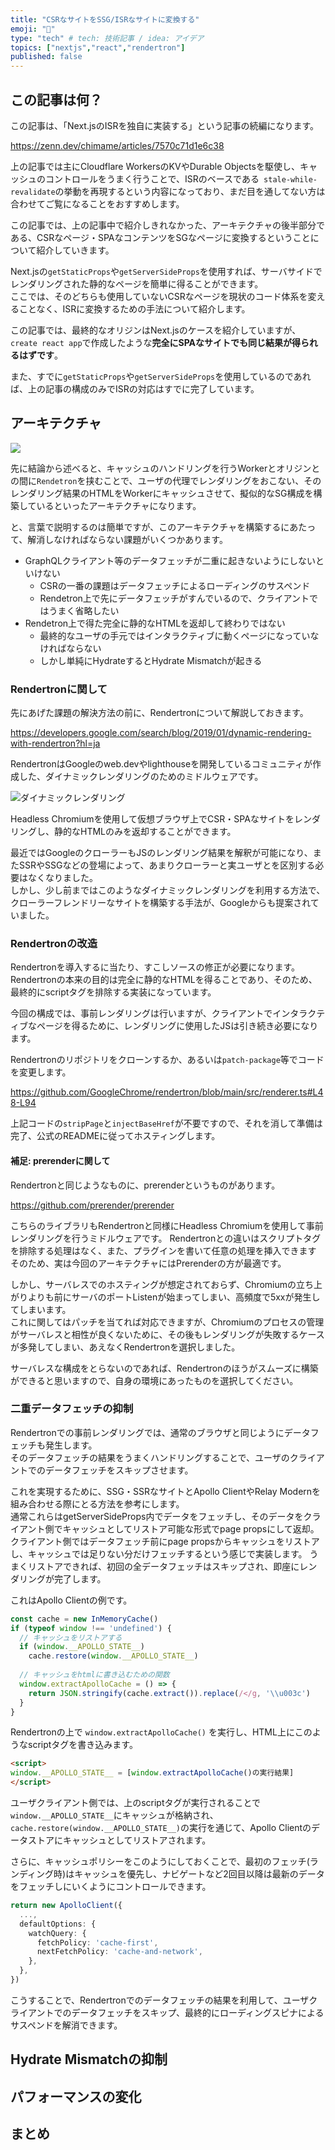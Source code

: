 ```yaml
---
title: "CSRなサイトをSSG/ISRなサイトに変換する"
emoji: "🍋"
type: "tech" # tech: 技術記事 / idea: アイデア
topics: ["nextjs","react","rendertron"]
published: false
---
```


## この記事は何？

この記事は、「Next.jsのISRを独自に実装する」という記事の続編になります。

https://zenn.dev/chimame/articles/7570c71d1e6c38

上の記事では主にCloudflare WorkersのKVやDurable Objectsを駆使し、キャッシュのコントロールをうまく行うことで、ISRのベースである`
stale-while-revalidate`の挙動を再現するという内容になっており、まだ目を通してない方は合わせてご覧になることをおすすめします。

この記事では、上の記事中で紹介しきれなかった、アーキテクチャの後半部分である、CSRなページ・SPAなコンテンツをSGなページに変換するということについて紹介していきます。  

Next.jsの`getStaticProps`や`getServerSideProps`を使用すれば、サーバサイドでレンダリングされた静的なページを簡単に得ることができます。  
ここでは、そのどちらも使用していないCSRなページを現状のコード体系を変えることなく、ISRに変換するための手法について紹介します。

この記事では、最終的なオリジンはNext.jsのケースを紹介していますが、`create react app`で作成したような**完全にSPAなサイトでも同じ結果が得られるはずです**。

また、すでに`getStaticProps`や`getServerSideProps`を使用しているのであれば、上の記事の構成のみでISRの対応はすでに完了しています。

## アーキテクチャ

![](https://storage.googleapis.com/zenn-user-upload/5d5b6ce7aa99-20220625.png)

先に結論から述べると、キャッシュのハンドリングを行うWorkerとオリジンとの間に`Rendetron`を挟むことで、ユーザの代理でレンダリングをおこない、そのレンダリング結果のHTMLをWorkerにキャッシュさせて、擬似的なSG構成を構築しているといったアーキテクチャになります。

と、言葉で説明するのは簡単ですが、このアーキテクチャを構築するにあたって、解消しなければならない課題がいくつかあります。

- GraphQLクライアント等のデータフェッチが二重に起きないようにしないといけない
  - CSRの一番の課題はデータフェッチによるローディングのサスペンド
  - Rendetron上で先にデータフェッチがすんでいるので、クライアントではうまく省略したい
- Rendetron上で得た完全に静的なHTMLを返却して終わりではない
  - 最終的なユーザの手元ではインタラクティブに動くページになっていなければならない
  - しかし単純にHydrateするとHydrate Mismatchが起きる

### Rendertronに関して

先にあげた課題の解決方法の前に、Rendertronについて解説しておきます。  

https://developers.google.com/search/blog/2019/01/dynamic-rendering-with-rendertron?hl=ja

RendertronはGoogleのweb.devやlighthouseを開発しているコミュニティが作成した、ダイナミックレンダリングのためのミドルウェアです。

![ダイナミックレンダリング](https://developers.google.com/static/search/docs/advanced/images/how-dynamic-rendering-works.png?hl=ja)

Headless Chromiumを使用して仮想ブラウザ上でCSR・SPAなサイトをレンダリングし、静的なHTMLのみを返却することができます。

最近ではGoogleのクローラーもJSのレンダリング結果を解釈が可能になり、またSSRやSSGなどの登場によって、あまりクローラーと実ユーザとを区別する必要はなくなりました。  
しかし、少し前まではこのようなダイナミックレンダリングを利用する方法で、クローラーフレンドリーなサイトを構築する手法が、Googleからも提案されていました。

### Rendertronの改造

Rendertronを導入するに当たり、すこしソースの修正が必要になります。  
Rendertronの本来の目的は完全に静的なHTMLを得ることであり、そのため、最終的にscriptタグを排除する実装になっています。  

今回の構成では、事前レンダリングは行いますが、クライアントでインタラクティブなページを得るために、レンダリングに使用したJSは引き続き必要になります。

Rendertronのリポジトリをクローンするか、あるいは`patch-package`等でコードを変更します。

https://github.com/GoogleChrome/rendertron/blob/main/src/renderer.ts#L48-L94

上記コードの`stripPage`と`injectBaseHref`が不要ですので、それを消して準備は完了、公式のREADMEに従ってホスティングします。

#### 補足: prerenderに関して

Rendertronと同じようなものに、prerenderというものがあります。

https://github.com/prerender/prerender

こちらのライブラリもRendertronと同様にHeadless Chromiumを使用して事前レンダリングを行うミドルウェアです。
Rendertronとの違いはスクリプトタグを排除する処理はなく、また、プラグインを書いて任意の処理を挿入できます
そのため、実は今回のアーキテクチャにはPrerenderの方が最適です。

しかし、サーバレスでのホスティングが想定されておらず、Chromiumの立ち上がりよりも前にサーバのポートListenが始まってしまい、高頻度で5xxが発生してしまいます。  
これに関してはパッチを当てれば対応できますが、Chromiumのプロセスの管理がサーバレスと相性が良くないために、その後もレンダリングが失敗するケースが多発してしまい、あえなくRendertronを選択しました。

サーバレスな構成をとらないのであれば、Rendertronのほうがスムーズに構築ができると思いますので、自身の環境にあったものを選択してください。

### 二重データフェッチの抑制

Rendertronでの事前レンダリングでは、通常のブラウザと同じようにデータフェッチも発生します。  
そのデータフェッチの結果をうまくハンドリングすることで、ユーザのクライアントでのデータフェッチをスキップさせます。

これを実現するために、SSG・SSRなサイトとApollo ClientやRelay Modernを組み合わせる際にとる方法を参考にします。  
通常これらはgetServerSideProps内でデータをフェッチし、そのデータをクライアント側でキャッシュとしてリストア可能な形式でpage propsにして返却。
クライアント側ではデータフェッチ前にpage propsからキャッシュをリストアし、キャッシュでは足りない分だけフェッチするという感じで実装します。
うまくリストアできれば、初回の全データフェッチはスキップされ、即座にレンダリングが完了します。

これはApollo Clientの例です。
```ts
const cache = new InMemoryCache()
if (typeof window !== 'undefined') {
  // キャッシュをリストアする
  if (window.__APOLLO_STATE__)
    cache.restore(window.__APOLLO_STATE__)
    
  // キャッシュをhtmlに書き込むための関数
  window.extractApolloCache = () => {
    return JSON.stringify(cache.extract()).replace(/</g, '\\u003c')
  }
}
```

Rendertronの上で `window.extractApolloCache()` を実行し、HTML上にこのようなscriptタグを書き込みます。
```html
<script>
window.__APOLLO_STATE__ = [window.extractApolloCache()の実行結果]
</script>
```

ユーザクライアント側では、上のscriptタグが実行されることで`window.__APOLLO_STATE__`にキャッシュが格納され、`cache.restore(window.__APOLLO_STATE__)`の実行を通じて、Apollo Clientのデータストアにキャッシュとしてリストアされます。

さらに、キャッシュポリシーをこのようにしておくことで、最初のフェッチ(ランディング時)はキャッシュを優先し、ナビゲートなど2回目以降は最新のデータをフェッチしにいくようにコントロールできます。
```ts
return new ApolloClient({
  ...,
  defaultOptions: {
    watchQuery: {
      fetchPolicy: 'cache-first',
      nextFetchPolicy: 'cache-and-network',
    },
  },
})
```

こうすることで、Rendertronでのデータフェッチの結果を利用して、ユーザクライアントでのデータフェッチをスキップ、最終的にローディングスピナによるサスペンドを解消できます。

## Hydrate Mismatchの抑制

## パフォーマンスの変化

## まとめ
